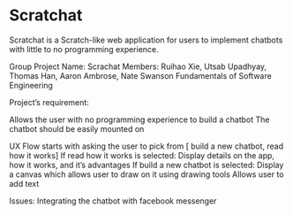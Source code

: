 # Scratchat
Scratchat is a Scratch-like web application for users to implement chatbots with little to no programming experience.


Group Project Name: Scrachat
Members: Ruihao Xie, Utsab Upadhyay, Thomas Han, Aaron Ambrose, Nate Swanson
Fundamentals of Software Engineering




Project’s requirement:

Allows the user with no programming experience to build a chatbot
The chatbot should be easily mounted on


UX Flow
starts with asking the user to pick from [ build a new chatbot, read how it works]
		If read how it works is selected:
			Display details on the app, how it works, and it’s advantages
		If build a new chatbot is selected:
			Display a canvas which allows user to draw on it using drawing tools
			Allows user to add text


Issues:
	Integrating the chatbot with facebook messenger
